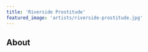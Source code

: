 ```yaml
---
title: 'Riverside Prostitude'
featured_image: 'artists/riverside-prostitude.jpg'
---
```


## About


